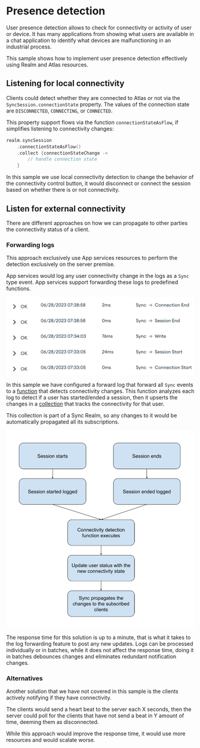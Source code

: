 # Presence detection

User presence detection allows to check for connectivity or activity of user or device. It has many
applications from showing what users are available in a chat application to identify what devices are 
malfunctioning in an industrial process.

This sample shows how to implement user presence detection effectively using Realm and Atlas resources.

## Listening for local connectivity

Clients could detect whether they are connected to Atlas or not via the `SyncSession.connectionState` 
property. The values of the connection state are `DISCONNECTED`, `CONNECTING`, or `CONNECTED`.

This property support flows via the function `connectionStateAsFlow`, if simplifies listening to 
connectivity changes:

```kotlin
realm.syncSession
    .connectionStateAsFlow()
    .collect {connectionStateChange ->
        // handle connection state
    }
```

In this sample we use local connectivity detection to change the behavior of the connectivity control
button, it would disconnect or connect the session based on whether there is or not connectivity.

## Listen for external connectivity

There are different approaches on how we can propagate to other parties the connectivity status of a 
client.

### Forwarding logs

This approach exclusively use App services resources to perform the detection exclusively on the server premise.

App services would log any user connectivity change in the logs as a `Sync` type event. App services support forwarding these logs to predefined functions.

![logs sample](logs.png "Logs")

In this sample we have configured a forward log that forward all `Sync` events to a [function](functions/logPresenceDetector.js) that detects connectivity changes. This function analyzes each log to detect if a user has started/ended a session, then it upserts the changes in a [collection](data_sources/mongodb-atlas/presence-detection/user_status/schema.json) that tracks the connectivity for that user.

This collection is part of a Sync Realm, so any changes to it would be automatically propagated all its subscriptions.

![Flow](presence-flow.svg "Flow")

The response time for this solution is up to a minute, that is what it takes to the log forwarding feature to post any new updates. Logs can be processed individually or in batches, while it does not affect the response time, doing it in batches debounces changes and eliminates redundant notification changes.

### Alternatives

Another solution that we have not covered in this sample is the clients actively notifying if they have connectivity. 

The clients would send a heart beat to the server each X seconds, then the server could poll for the clients that have not send a beat in Y amount of time, deeming them as disconnected.

While this approach would improve the response time, it would use more resources and would scalate worse.
